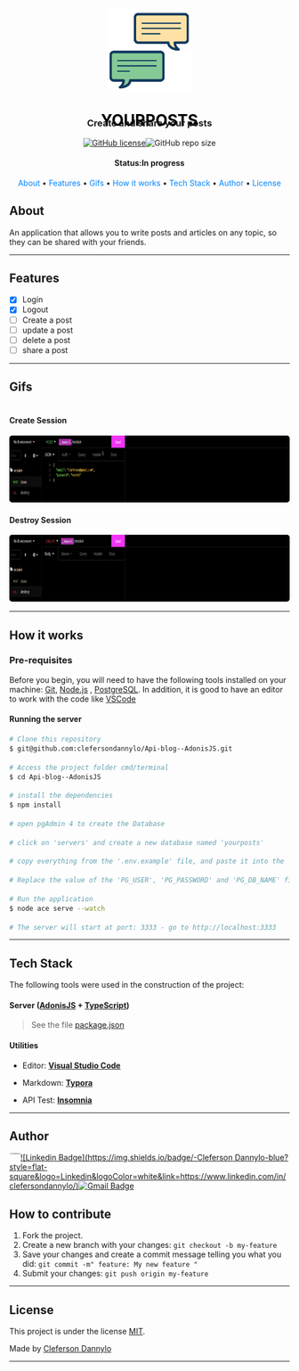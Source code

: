 <h1 align="center">
    <img width="150" style="border-radius: 5px" height="150" src="./assets/iconGif.gif" />
    <p style="color:#000"> YOURPOSTS </p>
</h1>



<div style="margin-top: -50px" >
	<h3 align="center">Create and share your posts</h3>    
</div>

<p align='center'><a href="https://github.com/clefersondannylo/Api-blog--AdonisJS/blob/main/LICENSE"><img alt="GitHub license" src="https://img.shields.io/github/license/clefersondannylo/Api-blog--AdonisJS?style=plastic"></a><img alt="GitHub repo size" src="https://img.shields.io/github/repo-size/clefersondannylo/Api-blog--AdonisJS?style=plastic"></p> 

<h4 align="center">  Status:In progress</h4>

<p align='center'><a style='text-decoration: none;color: #0085ff' href='#about' > About</a> • <a style='text-decoration: none;color: #0085ff' href='#features' > Features </a>•<a style='text-decoration: none;color: #0085ff' href='#gifs' > Gifs</a> • <a style='text-decoration: none;color: #0085ff' href='#how-it-works' > How it works</a> • <a style='text-decoration: none;color: #0085ff' href='#tech-stack' > Tech Stack</a> • <a style='text-decoration: none;color: #0085ff' href='#author' > Author</a> • <a style='text-decoration: none;color: #0085ff' href='#license' > License</a> </p>

## About

An application that allows you to write posts and articles on any topic, so they can be shared with your friends.

---

## Features

  - [x] Login
   - [x] Logout
   - [ ] Create a post
   - [ ] update a post
   - [ ] delete a post
   - [ ] share a post

---



## Gifs

<h1 align="center">
    <h4>
        Create Session
    </h4>
    <img width="800" style="border-radius: 5px" height="120" src="./assets/createSession.gif"/> 
    <h4>
        Destroy Session
    </h4>
    <img width="800" style="border-radius: 5px" height="120" src="./assets/destroySession.gif"/>
</h1>

---

## How it works

### Pre-requisites

Before you begin, you will need to have the following tools installed on your machine:
[Git](https://git-scm.com), [Node.js](https://nodejs.org/en/) , [PostgreSQL](https://www.postgresql.org/download/). In addition, it is good to have an editor to work with the code like [VSCode](https://code.visualstudio.com/)

#### Running the server

```bash
# Clone this repository
$ git@github.com:clefersondannylo/Api-blog--AdonisJS.git

# Access the project folder cmd/terminal
$ cd Api-blog--AdonisJS

# install the dependencies
$ npm install

# open pgAdmin 4 to create the Database

# click on 'servers' and create a new database named 'yourposts'

# copy everything from the '.env.example' file, and paste it into the '.env' file.

# Replace the value of the 'PG_USER', 'PG_PASSWORD' and 'PG_DB_NAME' fields with the data from the Postgres Database you created

# Run the application
$ node ace serve --watch

# The server will start at port: 3333 - go to http://localhost:3333

```

---

## Tech Stack

The following tools were used in the construction of the project:

#### **Server** ([AdonisJS](https://adonisjs.com/) + [TypeScript](https://www.typescriptlang.org/)) 

> See the file [package.json](https://github.com/clefersondannylo/Api-blog--AdonisJS/blob/main/package.json)

#### **Utilities**

- Editor:  **[Visual Studio Code](https://code.visualstudio.com/)**

- Markdown:  **[Typora](https://typora.io/)**

- API Test:  **[Insomnia](https://insomnia.rest/)**

---

## Author

<img align="left" src="https://github.com/clefersondannylo.png" alt="Cleferson" style="zoom:25%;border-radius:50%" />

[![Linkedin Badge](https://img.shields.io/badge/-Cleferson Dannylo-blue?style=flat-square&logo=Linkedin&logoColor=white&link=https://www.linkedin.com/in/clefersondannylo/)](https://www.linkedin.com/in/clefersondannylo/)[![Gmail Badge](https://img.shields.io/badge/-clefersonnascimento8@gmail.com-c14438?style=flat-square&logo=Gmail&logoColor=white&link=mailto:tgmarinho@gmail.com)](mailto:clefersonnascimento8@gmail.com)



## How to contribute

1. Fork the project.
2. Create a new branch with your changes: `git checkout -b my-feature`
3. Save your changes and create a commit message telling you what you did: `git commit -m" feature: My new feature "`
4. Submit your changes: `git push origin my-feature`

---

## License

This project is under the license [MIT](./LICENSE).

Made by [Cleferson Dannylo](https://www.linkedin.com/in/clefersondannylo/)

---


